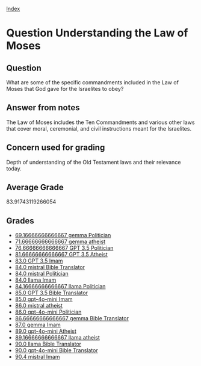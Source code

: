 
[Index](../../index.md)
# Question Understanding the Law of Moses
## Question
What are some of the specific commandments included in the Law of Moses that God gave for the Israelites to obey?

## Answer from notes
The Law of Moses includes the Ten Commandments and various other laws that cover moral, ceremonial, and civil instructions meant for the Israelites.

## Concern used for grading
Depth of understanding of the Old Testament laws and their relevance today.

## Average Grade
83.91743119266054

## Grades
 * [69.16666666666667 gemma Politician](../answers/gemma_Politician/Understanding_the_Law_of_Moses.md)
 * [71.66666666666667 gemma atheist](../answers/gemma_atheist/Understanding_the_Law_of_Moses.md)
 * [76.66666666666667 GPT 3.5 Politician](../answers/GPT_3.5_Politician/Understanding_the_Law_of_Moses.md)
 * [81.66666666666667 GPT 3.5 Atheist](../answers/GPT_3.5_Atheist/Understanding_the_Law_of_Moses.md)
 * [83.0 GPT 3.5 Imam](../answers/GPT_3.5_Imam/Understanding_the_Law_of_Moses.md)
 * [84.0 mistral Bible Translator](../answers/mistral_Bible_Translator/Understanding_the_Law_of_Moses.md)
 * [84.0 mistral Politician](../answers/mistral_Politician/Understanding_the_Law_of_Moses.md)
 * [84.0 llama Imam](../answers/llama_Imam/Understanding_the_Law_of_Moses.md)
 * [84.16666666666667 llama Politician](../answers/llama_Politician/Understanding_the_Law_of_Moses.md)
 * [85.0 GPT 3.5 Bible Translator](../answers/GPT_3.5_Bible_Translator/Understanding_the_Law_of_Moses.md)
 * [85.0 gpt-4o-mini Imam](../answers/gpt-4o-mini_Imam/Understanding_the_Law_of_Moses.md)
 * [86.0 mistral atheist](../answers/mistral_atheist/Understanding_the_Law_of_Moses.md)
 * [86.0 gpt-4o-mini Politician](../answers/gpt-4o-mini_Politician/Understanding_the_Law_of_Moses.md)
 * [86.66666666666667 gemma Bible Translator](../answers/gemma_Bible_Translator/Understanding_the_Law_of_Moses.md)
 * [87.0 gemma Imam](../answers/gemma_Imam/Understanding_the_Law_of_Moses.md)
 * [89.0 gpt-4o-mini Atheist](../answers/gpt-4o-mini_Atheist/Understanding_the_Law_of_Moses.md)
 * [89.16666666666667 llama atheist](../answers/llama_atheist/Understanding_the_Law_of_Moses.md)
 * [90.0 llama Bible Translator](../answers/llama_Bible_Translator/Understanding_the_Law_of_Moses.md)
 * [90.0 gpt-4o-mini Bible Translator](../answers/gpt-4o-mini_Bible_Translator/Understanding_the_Law_of_Moses.md)
 * [90.4 mistral Imam](../answers/mistral_Imam/Understanding_the_Law_of_Moses.md)
